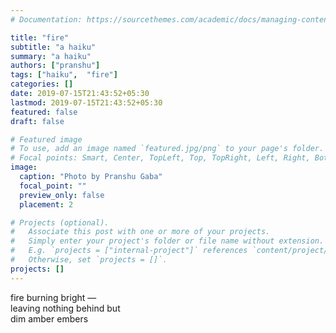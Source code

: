 ```yaml
---
# Documentation: https://sourcethemes.com/academic/docs/managing-content/

title: "fire"
subtitle: "a haiku"
summary: "a haiku"
authors: ["pranshu"]
tags: ["haiku",  "fire"]
categories: []
date: 2019-07-15T21:43:52+05:30
lastmod: 2019-07-15T21:43:52+05:30
featured: false
draft: false

# Featured image
# To use, add an image named `featured.jpg/png` to your page's folder.
# Focal points: Smart, Center, TopLeft, Top, TopRight, Left, Right, BottomLeft, Bottom, BottomRight.
image:
  caption: "Photo by Pranshu Gaba"
  focal_point: ""
  preview_only: false
  placement: 2

# Projects (optional).
#   Associate this post with one or more of your projects.
#   Simply enter your project's folder or file name without extension.
#   E.g. `projects = ["internal-project"]` references `content/project/deep-learning/index.md`.
#   Otherwise, set `projects = []`.
projects: []
---
```


fire burning bright —  
leaving nothing behind but  
dim amber embers  
